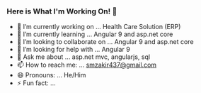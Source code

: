 ### Here is What I'm Working On! 👋

- 🔭 I’m currently working on ... Health Care Solution (ERP)
- 🌱 I’m currently learning ... Angular 9 and asp.net core 
- 👯 I’m looking to collaborate on ... Angular 9 and asp.net core
- 🤔 I’m looking for help with ... Angular 9
- 💬 Ask me about ... asp.net mvc, angularjs, sql
- 📫 How to reach me: ... smzakir437@gmail.com
- 😄 Pronouns: ... He/Him
- ⚡ Fun fact: ... 
